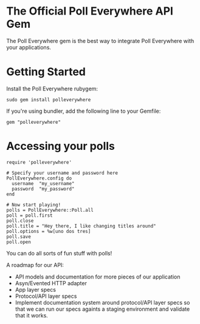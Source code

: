 # The Official Poll Everywhere API Gem

The Poll Everywhere gem is the best way to integrate Poll Everywhere with your applications.

# Getting Started

Install the Poll Everywhere rubygem:

    sudo gem install polleverywhere

If you're using bundler, add the following line to your Gemfile:

    gem "polleverywhere"

# Accessing your polls

    require 'polleverywhere'
    
    # Specify your username and password here
    PollEverywhere.config do
      username  "my_username"
      password  "my_password"
    end
    
    # Now start playing!
    polls = PollEverywhere::Poll.all
    poll = poll.first
    poll.close
    poll.title = "Hey there, I like changing titles around"
    poll.options = %w[uno dos tres]
    poll.save
    poll.open

You can do all sorts of fun stuff with polls!

A roadmap for our API:

* API models and documentation for more pieces of our application
* Asyn/Evented HTTP adapter
* App layer specs
* Protocol/API layer specs
* Implement documentation system around protocol/API layer specs so that we can run our specs againts a staging environment and validate that it works.